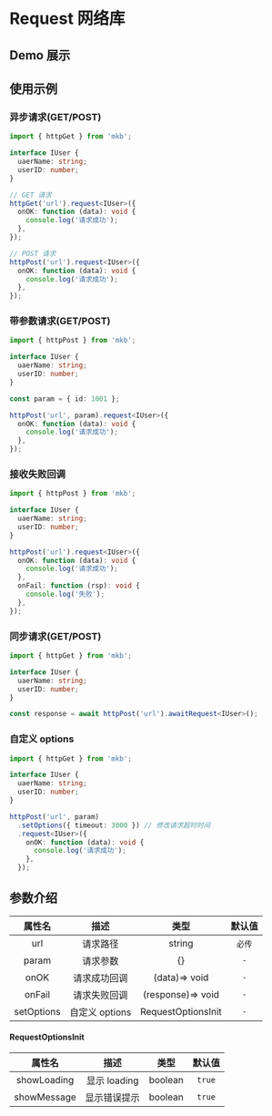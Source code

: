 # Request 网络库

## Demo 展示

<code src="./demo/index.tsx"/></code>

## 使用示例

### 异步请求(GET/POST)

```ts | pure
import { httpGet } from 'mkb';

interface IUser {
  uaerName: string;
  userID: number;
}

// GET 请求
httpGet('url').request<IUser>({
  onOK: function (data): void {
    console.log('请求成功');
  },
});

// POST 请求
httpPost('url').request<IUser>({
  onOK: function (data): void {
    console.log('请求成功');
  },
});
```

### 带参数请求(GET/POST)

```ts | pure
import { httpPost } from 'mkb';

interface IUser {
  uaerName: string;
  userID: number;
}

const param = { id: 1001 };

httpPost('url', param).request<IUser>({
  onOK: function (data): void {
    console.log('请求成功');
  },
});
```

### 接收失败回调

```ts | pure
import { httpPost } from 'mkb';

interface IUser {
  uaerName: string;
  userID: number;
}

httpPost('url').request<IUser>({
  onOK: function (data): void {
    console.log('请求成功');
  },
  onFail: function (rsp): void {
    console.log('失败');
  },
});
```

### 同步请求(GET/POST)

```ts | pure
import { httpGet } from 'mkb';

interface IUser {
  uaerName: string;
  userID: number;
}

const response = await httpPost('url').awaitRequest<IUser>();
```

### 自定义 options

```ts | pure
import { httpGet } from 'mkb';

interface IUser {
  uaerName: string;
  userID: number;
}

httpPost('url', param)
  .setOptions({ timeout: 3000 }) // 修改请求超时时间
  .request<IUser>({
    onOK: function (data): void {
      console.log('请求成功');
    },
  });
```

## 参数介绍

| **属性名** |    **描述**    |      **类型**      | **默认值** |
| :--------: | :------------: | :----------------: | :--------: |
|    url     |    请求路径    |       string       |   `必传`   |
|   param    |    请求参数    |         {}         |    `-`     |
|    onOK    |  请求成功回调  |   (data)=> void    |    `-`     |
|   onFail   |  请求失败回调  | (response)=> void  |    `-`     |
| setOptions | 自定义 options | RequestOptionsInit |    `-`     |


#### RequestOptionsInit

|   **属性名**   |   **描述**   | **类型**  | **默认值** |
|:-----------:|:----------:|:-------:|:-------:|
| showLoading | 显示 loading | boolean | `true`  |
| showMessage |   显示错误提示   | boolean | `true`  |


